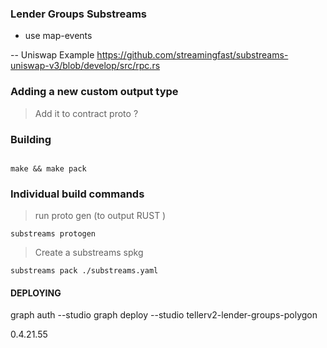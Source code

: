### Lender Groups Substreams




- use map-events 


-- Uniswap Example 
https://github.com/streamingfast/substreams-uniswap-v3/blob/develop/src/rpc.rs



### Adding a new custom output type 

> Add it to contract proto ? 





### Building 


```

make && make pack

```



### Individual build commands 
> run proto gen (to output RUST ) 


```
substreams protogen 
```



> Create a substreams spkg 

```
substreams pack ./substreams.yaml
```


#### DEPLOYING 

graph auth --studio  <KEY>
 graph deploy --studio tellerv2-lender-groups-polygon
 
 0.4.21.55